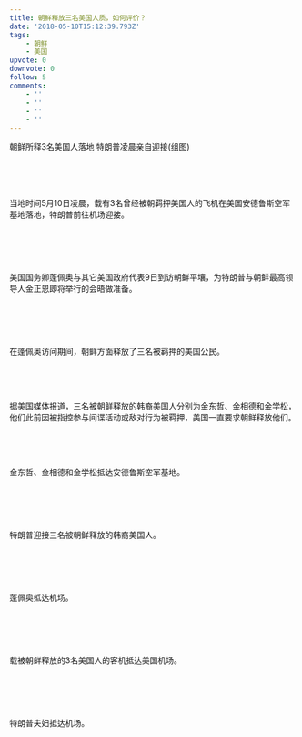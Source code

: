 ```yaml
---
title: 朝鲜释放三名美国人质，如何评价？
date: '2018-05-10T15:12:39.793Z'
tags:
    - 朝鲜
    - 美国
upvote: 0
downvote: 0
follow: 5
comments:
    - ''
    - ''
    - ''
    - ''
---
```


<div style=""><div class="article"><div style="width: 100%;">朝鲜所释3名美国人落地 特朗普凌晨亲自迎接(组图)</div><div style="width: 100%;"><br></div><div style="width: 100%;"><br><div><img src="https://p3.ifengimg.com/cmpp/2018/05/10/15/52596e9f-5cbb-456d-ac9c-9f46ee4b364a_size59_w900_h506.jpg" alt=""></div><p><br></p><div>当地时间5月10日凌晨，载有3名曾经被朝羁押美国人的飞机在美国安德鲁斯空军基地落地，特朗普前往机场迎接。</div><p><br><iframe style="width: 600px; height: 0px;" src="https://media.chinagate.com/wxc/ad2.html" frameborder="0"></iframe></p><div><img src="https://p1.ifengimg.com/cmpp/2018/05/10/15/390b7f20-9dc8-49ae-a0c9-8f552f638e1b_size375_w900_h508.png" alt=""></div><p><br></p><div>美国国务卿蓬佩奥与其它美国政府代表9日到访朝鲜平壤，为特朗普与朝鲜最高领导人金正恩即将举行的会晤做准备。</div><p><br></p><div><img src="https://p2.ifengimg.com/cmpp/2018/05/10/15/0a51170a-f499-4628-aab9-27d8c54b1018_size455_w900_h510.png" alt=""></div><p><br></p><div>在蓬佩奥访问期间，朝鲜方面释放了三名被羁押的美国公民。</div><p><br></p><div><img src="https://p3.ifengimg.com/cmpp/2018/05/10/15/a22dd432-67a3-41f1-961f-b62d00f3a267_size451_w900_h511.png" alt=""></div><p><br>据美国媒体报道，三名被朝鲜释放的韩裔美国人分别为金东哲、金相德和金学松，他们此前因被指控参与间谍活动或敌对行为被羁押，美国一直要求朝鲜释放他们。<br><br></p><div><img src="https://p0.ifengimg.com/cmpp/2018/05/10/15/a7c1fd5c-dc78-43df-a403-c7939a7b3662_size32_w900_h506.jpg" alt=""></div><p><br></p><div>金东哲、金相德和金学松抵达安德鲁斯空军基地。</div><p><br></p><div><img src="https://p0.ifengimg.com/cmpp/2018/05/10/15/3c545faa-62a6-416e-a0ad-4d5ad0bc533a_size456_w900_h508.png" alt=""></div><p><br></p><div>特朗普迎接三名被朝鲜释放的韩裔美国人。</div><p><br></p><div><img src="https://p3.ifengimg.com/cmpp/2018/05/10/15/40f29979-3752-4b9d-8bf8-77f70e9613f2_size404_w900_h499.png" alt=""></div><p><br></p><div>蓬佩奥抵达机场。</div><p><br></p><div><img src="https://p3.ifengimg.com/cmpp/2018/05/10/15/7ba49a7e-ad6f-44ee-8ec7-beb309eacca8_size324_w900_h488.png" alt=""></div><p><br></p><div>载被朝鲜释放的3名美国人的客机抵达美国机场。</div><p><br></p><div><img src="https://p1.ifengimg.com/cmpp/2018/05/10/15/baebbab8-237c-4b41-869c-2861ca2ce54e_size60_w900_h505.jpg" alt=""></div><p><br></p><div>特朗普夫妇抵达机场。</div></div></div></div>
